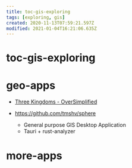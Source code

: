 ```yaml
---
title: toc-gis-exploring
tags: [exploring, gis]
created: 2020-11-13T07:59:21.597Z
modified: 2021-01-04T16:21:06.635Z
---
```


# toc-gis-exploring

# geo-apps

- [Three Kingdoms - OverSimplified](https://www.youtube.com/watch?v=26EivpCPHnQ)

- https://github.com/tmshv/sphere
  - General purpose GIS Desktop Application
  - Tauri + rust-analyzer

# more-apps
